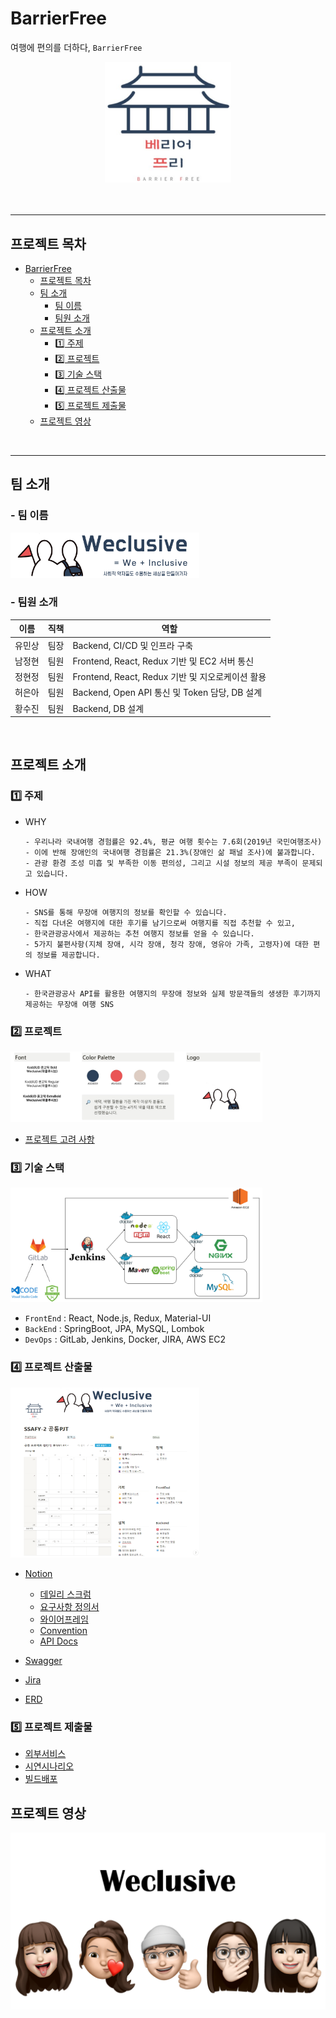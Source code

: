 # BarrierFree

여행에 편의를 더하다, `BarrierFree`
<br/>
<div align="center"><img src="./PIC/logo.png" alt="logo" width="40%"/></div><br>
<br/>

---
## **프로젝트 목차**
- [BarrierFree](#BarrierFree)
    - [프로젝트 목차](#프로젝트-목차)
    - [팀 소개](#팀-소개)
        - [팀 이름](#팀-이름)
        - [팀원 소개](#팀원-소개)
    - [프로젝트 소개](#프로젝트-소개)
        - [1️⃣ 주제](#1️⃣-주제)
        - [2️⃣ 프로젝트](#2️⃣-프로젝트)
        - [3️⃣ 기술 스택](#3️⃣-기술-스택)
        - [4️⃣ 프로젝트 산출물](#4️⃣-프로젝트-산출물)
        - [5️⃣ 프로젝트 제출물](#5️⃣-프로젝트-제출물)
    - [프로젝트 영상](#프로젝트-영상)
<br/>

---

## **팀 소개**

### - 팀 이름

<img src ="./PIC/3.png" alt="팀 이름" width="60%">

### - 팀원 소개

| 이름   | 직책 | 역할                |
| ------ | ---- | ------------------- |
| 유민상 | 팀장 | Backend, CI/CD 및 인프라 구축 |
| 남정현 | 팀원 | Frontend, React, Redux 기반 및 EC2 서버 통신            |
| 정현정 | 팀원 | Frontend, React, Redux 기반 및 지오로케이션 활용            |
| 허은아 | 팀원 | Backend, Open API 통신 및 Token 담당, DB 설계             |
| 황수진 | 팀원 | Backend, DB 설계             |

<br/>

## **프로젝트 소개**

### 1️⃣ 주제

- WHY
  ```
  - 우리나라 국내여행 경험률은 92.4%, 평균 여행 횟수는 7.6회(2019년 국민여행조사)
  - 이에 반해 장애인의 국내여행 경험률은 21.3%(장애인 삶 패널 조사)에 불과합니다.
  - 관광 환경 조성 미흡 및 부족한 이동 편의성, 그리고 시설 정보의 제공 부족이 문제되고 있습니다.
  ```
- HOW
  ```
  - SNS를 통해 무장애 여행지의 정보를 확인할 수 있습니다.
  - 직접 다녀온 여행지에 대한 후기를 남기으로써 여행지를 직접 추천할 수 있고,
  - 한국관광공사에서 제공하는 추천 여행지 정보를 얻을 수 있습니다.
  - 5가지 불편사항(지체 장애, 시각 장애, 청각 장애, 영유아 가족, 고령자)에 대한 편의 정보를 제공합니다.
  ```
- WHAT
  ```
  - 한국관광공사 API를 활용한 여행지의 무장애 정보와 실제 방문객들의 생생한 후기까지 제공하는 무장애 여행 SNS
  ```

### 2️⃣ 프로젝트

<img src ="./PIC/about_project.jpg" alt="팀 소개" width="80%"/>
<br>

  - [프로젝트 고려 사항](./docs/about_project.md)

### 3️⃣ 기술 스택

<img src ="./PIC/aa.png" alt="아키텍쳐" width="80%"/>

<br>

- `FrontEnd` : React, Node.js, Redux, Material-UI
- `BackEnd` : SpringBoot, JPA, MySQL, Lombok
- `DevOps` : GitLab, Jenkins, Docker, JIRA, AWS EC2

### 4️⃣ 프로젝트 산출물

  <img src ="./PIC/notion.png" alt="notion" width="60%"/>

  <!-- <br> -->
  - [Notion](https://www.notion.so/SSAFY-2-PJT-93e0d2e267574a59af816a3b83e71f45)
    - [데일리 스크럼](https://www.notion.so/72a5d378cc1d495884e765202d35fa2c)
    - [요구사항 정의서](https://docs.google.com/spreadsheets/d/13XwaL0gwV3tMDqk-z3DK0b0z17yS_cYHmEfgT1YeYno/edit#gid=1507160105)
    - [와이어프레임](https://www.figma.com/file/bYt0iOMGFyigIpNPLbejn6/Weclusive?node-id=0%3A1)
    - [Convention](https://www.notion.so/d3e580f0be82416fb69d5d50dbb7f385)
    - [API Docs](https://www.notion.so/API-DOCS-d4ddf72884844dc6ab39da5a3eba8c52)


- [Swagger](./docs/swagger.md)
- [Jira](./docs/jira.md)
- [ERD](./docs/erd.md)

### 5️⃣ 프로젝트 제출물
- [외부서비스](./exec/베리어프리_외부서비스.pdf)
- [시연시나리오](./exec/베리어프리_시연시나리오.pdf)
- [빌드배포](./exec/베리어프리_빌드_배포_정리.pdf)

## **프로젝트 영상**

[![유튜브](./PIC/we.png)](https://youtu.be/sYk2pQ_QgOQ)

